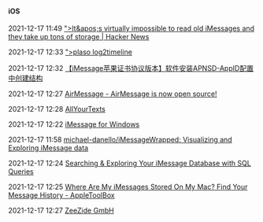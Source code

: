 ####  iOS

2021-12-17 11:49 [&quot;&gt;It&amp;apos;s virtually impossible to read old iMessages and they take up tons of storage | Hacker News](https://news.ycombinator.com/item?id=27319099)

2021-12-17 12:33 [&quot;&gt;plaso log2timeline](https://plaso.readthedocs.io/_/downloads/en/stable/pdf/)

2021-12-17 12:32 [【iMessage苹果证书协议版本】软件安装APNSD-AppID配置中创建结构](https://zhuanlan.zhihu.com/p/444459638)

2021-12-17 12:27 [AirMessage - AirMessage is now open source!](https://airmessage.org/blog/airmessage-is-now-open-source)

2021-12-17 12:28 [AllYourTexts](http://www.allyourtexts.com/)

2021-12-17 12:22 [iMessage for Windows](https://neosmart.net/blog/2018/imessage-for-windows/)

2021-12-17 11:58 [michael-danello/iMessageWrapped: Visualizing and Exploring iMessage data](https://github.com/michael-danello/iMessageWrapped)

2021-12-17 12:24 [Searching &amp; Exploring Your iMessage Database with SQL Queries](https://spin.atomicobject.com/2020/05/22/search-imessage-sql/)

2021-12-17 12:25 [Where Are My iMessages Stored On My Mac? Find Your Message History - AppleToolBox](https://appletoolbox.com/qa-where-are-imessage-files-stored/)

2021-12-17 12:27 [ZeeZide GmbH](https://zeezide.de/en/products/past/)



